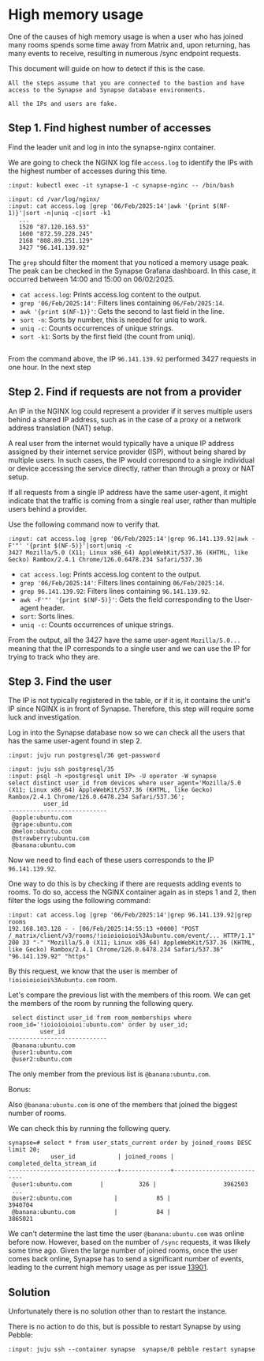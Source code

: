 # High memory usage

One of the causes of high memory usage is when a user who has joined many rooms
spends some time away from Matrix and, upon returning, has many events to
receive, resulting in numerous /sync endpoint requests.

This document will guide on how to detect if this is the case.

```{note}
All the steps assume that you are connected to the bastion and have access to the Synapse and Synapse database environments.
```

```{warning}
All the IPs and users are fake.
```

## Step 1. Find highest number of accesses

Find the leader unit and log in into the synapse-nginx container.

We are going to check the NGINX log file `access.log` to identify the IPs with the
highest number of accesses during this time.

```{terminal}
:input: kubectl exec -it synapse-1 -c synapse-nginc -- /bin/bash

:input: cd /var/log/nginx/
:input: cat access.log |grep '06/Feb/2025:14'|awk '{print $(NF-1)}'|sort -n|uniq -c|sort -k1
   ...
   1520 "87.120.163.53"
   1600 "872.59.228.245"
   2168 "808.89.251.129"
   3427 "96.141.139.92"
```

The `grep` should filter the moment that you noticed a memory usage peak. The peak
can be checked in the Synapse Grafana dashboard. In this case, it occurred between
14:00 and 15:00 on 06/02/2025.

- `cat access.log`: Prints access.log content to the output.
- `grep '06/Feb/2025:14'`: Filters lines containing `06/Feb/2025:14`.
- `awk '{print $(NF-1)}'`: Gets the second to last field in the line.
- `sort -n`: Sorts by number, this is needed for uniq to work.
- `uniq -c`: Counts occurrences of unique strings.
- `sort -k1`: Sorts by the first field (the count from uniq).

```{note} Once we have Loki integration in place, this step will be much easier. :-)
```

From the command above, the IP `96.141.139.92` performed 3427 requests in one hour.
In the next step

## Step 2. Find if requests are not from a provider

An IP in the NGINX log could represent a provider if it serves multiple users
behind a shared IP address, such as in the case of a proxy or a network address
translation (NAT) setup.

A real user from the internet would typically have a unique IP address assigned
by their internet service provider (ISP), without being shared by multiple users.
In such cases, the IP would correspond to a single individual or device accessing
the service directly, rather than through a proxy or NAT setup.

If all requests from a single IP address have the same user-agent, it might
indicate that the traffic is coming from a single real user, rather than
multiple users behind a provider.

Use the following command now to verify that.

```{terminal}
:input: cat access.log |grep '06/Feb/2025:14'|grep 96.141.139.92|awk -F'"' '{print $(NF-5)}'|sort|uniq -c
3427 Mozilla/5.0 (X11; Linux x86_64) AppleWebKit/537.36 (KHTML, like Gecko) Rambox/2.4.1 Chrome/126.0.6478.234 Safari/537.36
```

- `cat access.log`: Prints access.log content to the output.
- `grep '06/Feb/2025:14'`: Filters lines containing `06/Feb/2025:14`.
- `grep 96.141.139.92`: Filters lines containing `96.141.139.92`.
- `awk -F'"' '{print $(NF-5)}'`: Gets the field corresponding to the User-agent
header.
- `sort`: Sorts lines.
- `uniq -c`: Counts occurrences of unique strings.

From the output, all the 3427 have the same user-agent `Mozilla/5.0...` meaning
that the IP corresponds to a single user and we can use the IP for trying to track
who they are.

## Step 3. Find the user

The IP is not typically registered in the table, or if it is, it contains the
unit's IP since NGINX is in front of Synapse. Therefore, this step will require
some luck and investigation.

Log in into the Synapse database now so we can check all the users that has the
same user-agent found in step 2.

```{terminal}
:input: juju run postgresql/36 get-password

:input: juju ssh postgresql/35
:input: psql -h <postgresql unit IP> -U operator -W synapse
select distinct user_id from devices where user_agent='Mozilla/5.0 (X11; Linux x86_64) AppleWebKit/537.36 (KHTML, like Gecko) Rambox/2.4.1 Chrome/126.0.6478.234 Safari/537.36';
          user_id
----------------------------
 @apple:ubuntu.com
 @grape:ubuntu.com
 @melon:ubuntu.com
 @strawberry:ubuntu.com
 @banana:ubuntu.com
```

Now we need to find each of these users corresponds to the IP `96.141.139.92`.

One way to do this is by checking if there are requests adding events to rooms.
To do so, access the NGINX container again as in steps 1 and 2, then filter the
logs using the following command:

```{terminal}
:input: cat access.log |grep '06/Feb/2025:14'|grep 96.141.139.92|grep rooms
192.168.103.128 - - [06/Feb/2025:14:55:13 +0000] "POST /_matrix/client/v3/rooms/!ioioioioioi%3Aubuntu.com/event/... HTTP/1.1" 200 33 "-" "Mozilla/5.0 (X11; Linux x86_64) AppleWebKit/537.36 (KHTML, like Gecko) Rambox/2.4.1 Chrome/126.0.6478.234 Safari/537.36" "96.141.139.92" "https"

```

By this request, we know that the user is member of `!ioioioioioi%3Aubuntu.com` room.

Let's compare the previous list with the members of this room. We can get the
members of the room by running the following query.

```{terminal}
 select distinct user_id from room_memberships where room_id='!ioioioioioi:ubuntu.com' order by user_id;
         user_id
----------------------------
 @banana:ubuntu.com
 @user1:ubuntu.com
 @user2:ubuntu.com
```

The only member from the previous list is `@banana:ubuntu.com`.

Bonus:

Also `@banana:ubuntu.com` is one of the members that joined the biggest number of rooms.

We can check this by running the following query.

```{terminal}
synapse=# select * from user_stats_current order by joined_rooms DESC limit 20;
            user_id            | joined_rooms | completed_delta_stream_id 
-------------------------------+--------------+---------------------------
 @user1:ubuntu.com        |          326 |                   3962503
 ...
 @user2:ubuntu.com            |           85 |                   3940704
 @banana:ubuntu.com           |           84 |                   3865021

```

We can't determine the last time the user `@banana:ubuntu.com` was online before now.
However, based on the number of `/sync` requests, it was likely some time ago.
Given the large number of joined rooms, once the user comes back online, Synapse
has to send a significant number of events, leading to the current high memory
usage as per issue [13901](https://github.com/matrix-org/synapse/issues/13901).

## Solution

Unfortunately there is no solution other than to restart the instance.

There is no action to do this, but is possible to restart Synapse by using Pebble:

```{terminal}
:input: juju ssh --container synapse  synapse/0 pebble restart synapse
```
